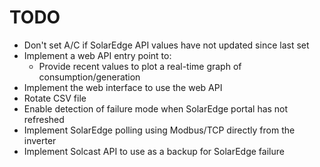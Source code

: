# TODO

- Don't set A/C if SolarEdge API values have not updated since last set
- Implement a web API entry point to:
  - Provide recent values to plot a real-time graph of consumption/generation
- Implement the web interface to use the web API
- Rotate CSV file
- Enable detection of failure mode when SolarEdge portal has not refreshed
- Implement SolarEdge polling using Modbus/TCP directly from the inverter
- Implement Solcast API to use as a backup for SolarEdge failure
